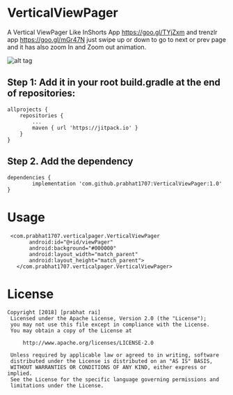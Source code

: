 # VerticalViewPager
A Vertical ViewPager Like InShorts App https://goo.gl/TYjZxm and trenzlr app https://goo.gl/mGr47N
just swipe up or down to go to next or prev page and it has also zoom In and Zoom out animation.

![alt tag](https://goo.gl/Qe1tHc)

## Step 1:  Add it in your root build.gradle at the end of repositories:

	allprojects {
		repositories {
			...
			maven { url 'https://jitpack.io' }
		}
	}
  
  ## Step 2. Add the dependency

	dependencies {
	        implementation 'com.github.prabhat1707:VerticalViewPager:1.0'
	}
  
  # Usage
 ```
  <com.prabhat1707.verticalpager.VerticalViewPager
        android:id="@+id/viewPager"
        android:background="#000000"
        android:layout_width="match_parent"
        android:layout_height="match_parent">
    </com.prabhat1707.verticalpager.VerticalViewPager>
  ```
  
  # License
  ```
 Copyright [2018] [prabhat rai]
   Licensed under the Apache License, Version 2.0 (the "License");
   you may not use this file except in compliance with the License.
   You may obtain a copy of the License at

       http://www.apache.org/licenses/LICENSE-2.0

   Unless required by applicable law or agreed to in writing, software
   distributed under the License is distributed on an "AS IS" BASIS,
   WITHOUT WARRANTIES OR CONDITIONS OF ANY KIND, either express or implied.
   See the License for the specific language governing permissions and
   limitations under the License.
   ```
